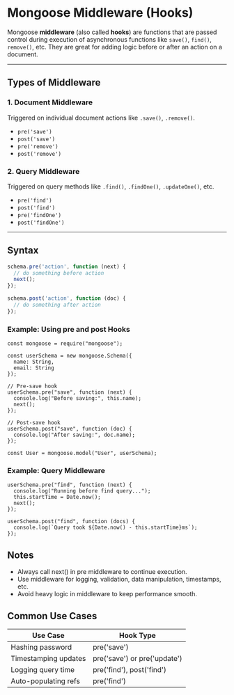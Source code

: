 # Mongoose Middleware (Hooks)

Mongoose **middleware** (also called **hooks**) are functions that are passed control during execution of asynchronous functions like `save()`, `find()`, `remove()`, etc. They are great for adding logic before or after an action on a document.

---

## Types of Middleware

### 1. **Document Middleware**
Triggered on individual document actions like `.save()`, `.remove()`.

- `pre('save')`
- `post('save')`
- `pre('remove')`
- `post('remove')`

### 2. **Query Middleware**
Triggered on query methods like `.find()`, `.findOne()`, `.updateOne()`, etc.

- `pre('find')`
- `post('find')`
- `pre('findOne')`
- `post('findOne')`

---

## Syntax

```js
schema.pre('action', function (next) {
  // do something before action
  next();
});

schema.post('action', function (doc) {
  // do something after action
});
```
### Example: Using pre and post Hooks
```
const mongoose = require("mongoose");

const userSchema = new mongoose.Schema({
  name: String,
  email: String
});

// Pre-save hook
userSchema.pre("save", function (next) {
  console.log("Before saving:", this.name);
  next();
});

// Post-save hook
userSchema.post("save", function (doc) {
  console.log("After saving:", doc.name);
});

const User = mongoose.model("User", userSchema);
```

### Example: Query Middleware
```
userSchema.pre("find", function (next) {
  console.log("Running before find query...");
  this.startTime = Date.now();
  next();
});

userSchema.post("find", function (docs) {
  console.log(`Query took ${Date.now() - this.startTime}ms`);
});
```

## Notes
- Always call next() in pre middleware to continue execution.
- Use middleware for logging, validation, data manipulation, timestamps, etc.
- Avoid heavy logic in middleware to keep performance smooth.

## Common Use Cases

| Use Case	| Hook Type |
| -------- | ----------- |
| Hashing password |	pre('save') |
| Timestamping updates |	pre('save') or pre('update') |
| Logging query time |	pre('find'), post('find') |
| Auto-populating refs |	pre('find') |
